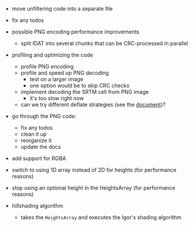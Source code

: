 ﻿- move unfiltering code into a separate file
- fix any todos

- possible PNG encoding performance improvements
    - split IDAT into several chunks that can be CRC-processed in parallel

- profiling and optimizing the code
    - profile PNG encoding 
    - profile and speed up PNG decoding 
        - test on a larger image
        - one option would be to skip CRC checks
    - implement decoding the SRTM cell from PNG image
        - it's too slow right now
    - can we try different deflate strategies (see the [document](http://optipng.sourceforge.net/pngtech/optipng.html))?

- go through the PNG code:
    - fix any todos
    - clean it up
    - reorganize it
    - update the docs

- add support for RGBA

- switch to using 1D array instead of 2D for heights (for performance reasons)
- stop using an optional height in the HeightsArray (for performance reasons)

- hillshading algorithm
    - takes the `HeightsArray` and executes the Igor's shading algorithm
